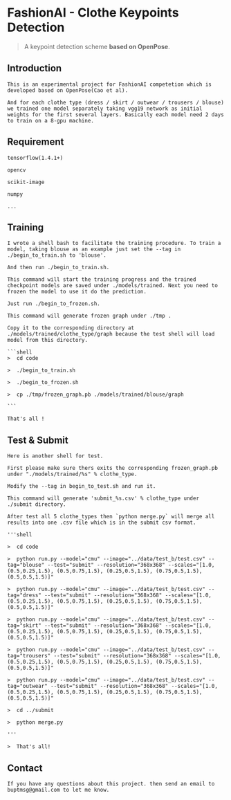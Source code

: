 # FashionAI - Clothe Keypoints Detection

> A keypoint detection scheme __based on OpenPose__.

## Introduction

    This is an experimental project for FashionAI competetion which is developed based on OpenPose(Cao et al).
    
    And for each clothe type (dress / skirt / outwear / trousers / blouse) we trained one model separately taking vgg19 network as initial weights for the first several layers. Basically each model need 2 days to train on a 8-gpu machine.
    
    

## Requirement

    tensorflow(1.4.1+)
    
    opencv
    
    scikit-image
    
    numpy
    
    ...

## Training
    
    I wrote a shell bash to facilitate the training procedure. To train a model, taking blouse as an example just set the --tag in ./begin_to_train.sh to 'blouse'.
    
    And then run ./begin_to_train.sh. 
    
    This command will start the training progress and the trained checkpoint models are saved under ./models/trained. Next you need to frozen the model to use it do the prediction.
    
    Just run ./begin_to_frozen.sh. 
    
    This command will generate frozen graph under ./tmp . 
    
    Copy it to the corresponding directory at ./models/trained/clothe_type/graph because the test shell will load model from this directory.
    
    ```shell
    >  cd code
    
    >  ./begin_to_train.sh
    
    >  ./begin_to_frozen.sh
    
    >  cp ./tmp/frozen_graph.pb ./models/trained/blouse/graph
    
    ```
    
    That's all !
    

## Test & Submit

    Here is another shell for test.
    
    First please make sure thers exits the corresponding frozen_graph.pb under "./models/trained/%s" % clothe_type.
    
    Modify the --tag in begin_to_test.sh and run it.
    
    This command will generate 'submit_%s.csv' % clothe_type under ./submit directory.
    
    After test all 5 clothe_types then `python merge.py` will merge all results into one .csv file which is in the submit csv format.
    
    '''shell
    
    >  cd code
    
    >  python run.py --model="cmu" --image="../data/test_b/test.csv" --tag="blouse" --test="submit" --resolution="368x368" --scales="[1.0, (0.5,0.25,1.5), (0.5,0.75,1.5), (0.25,0.5,1.5), (0.75,0.5,1.5), (0.5,0.5,1.5)]"

    >  python run.py --model="cmu" --image="../data/test_b/test.csv" --tag="dress" --test="submit" --resolution="368x368" --scales="[1.0, (0.5,0.25,1.5), (0.5,0.75,1.5), (0.25,0.5,1.5), (0.75,0.5,1.5), (0.5,0.5,1.5)]"

    >  python run.py --model="cmu" --image="../data/test_b/test.csv" --tag="skirt" --test="submit" --resolution="368x368" --scales="[1.0, (0.5,0.25,1.5), (0.5,0.75,1.5), (0.25,0.5,1.5), (0.75,0.5,1.5), (0.5,0.5,1.5)]"
    
    >  python run.py --model="cmu" --image="../data/test_b/test.csv" --tag="trousers" --test="submit" --resolution="368x368" --scales="[1.0, (0.5,0.25,1.5), (0.5,0.75,1.5), (0.25,0.5,1.5), (0.75,0.5,1.5), (0.5,0.5,1.5)]"

    >  python run.py --model="cmu" --image="../data/test_b/test.csv" --tag="outwear" --test="submit" --resolution="368x368" --scales="[1.0, (0.5,0.25,1.5), (0.5,0.75,1.5), (0.25,0.5,1.5), (0.75,0.5,1.5), (0.5,0.5,1.5)]"

    >  cd ../submit
    
    >  python merge.py 
    
    '''
    
    >  That's all!
    
## Contact

    If you have any questions about this project. then send an email to buptmsg@gmail.com to let me know.
